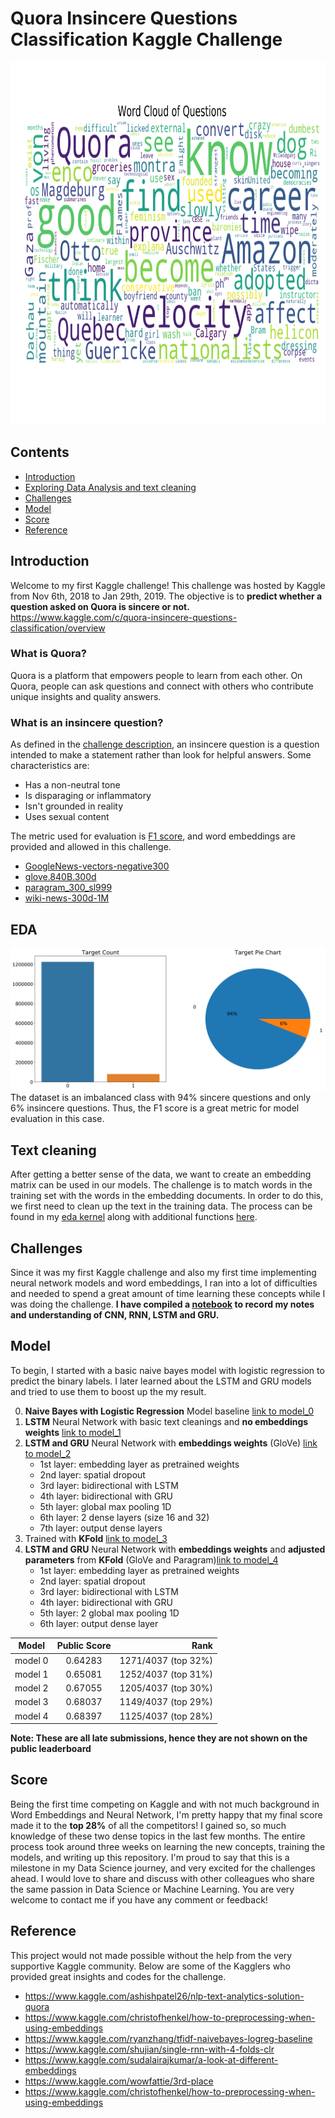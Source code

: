 # Quora Insincere Questions Classification Kaggle Challenge

<img src="https://github.com/kammybdeng/quora-insincere-question/blob/master/img/quora_wordcloud.png" width="900" height="580" />

## Contents
- [Introduction](#Introduction)
- [Exploring Data Analysis and text cleaning](#EDA)
- [Challenges](#Challenges)
- [Model](#Model)
- [Score](#Score)
- [Reference](#Reference)


## Introduction

Welcome to my first Kaggle challenge! This challenge was hosted by Kaggle from Nov 6th, 2018 to Jan 29th, 2019. The objective is to **predict whether a question asked on Quora is sincere or not.**
https://www.kaggle.com/c/quora-insincere-questions-classification/overview

### What is Quora?
Quora is a platform that empowers people to learn from each other. On Quora, people can ask questions and connect with others who contribute unique insights and quality answers.

### What is an insincere question?
As defined in the [challenge description](https://www.kaggle.com/c/quora-insincere-questions-classification/data), an insincere question is a question intended to make a statement rather than look for helpful answers. Some characteristics are:

- Has a non-neutral tone
- Is disparaging or inflammatory
- Isn't grounded in reality
- Uses sexual content

The metric used for evaluation is [F1 score](https://en.wikipedia.org/wiki/F1_score), and word embeddings are provided and allowed in this challenge.
- [GoogleNews-vectors-negative300](https://code.google.com/archive/p/word2vec/)
- [glove.840B.300d](https://nlp.stanford.edu/projects/glove/)
- [paragram_300_sl999](https://cogcomp.org/page/resource_view/106)
- [wiki-news-300d-1M](https://fasttext.cc/docs/en/english-vectors.html)

## EDA

![EDA](https://github.com/kammybdeng/quora-insincere-question/blob/master/img/targetcount.png)
The dataset is an imbalanced class with 94% sincere questions and only 6% insincere questions. Thus, the F1 score is a great metric for model evaluation in this case.


## Text cleaning
After getting a better sense of the data, we want to create an embedding matrix can be used in our models. The challenge is to match words in the training set with the words in the embedding documents. In order to do this, we first need to clean up the text in the training data. The process can be found in my [eda kernel](https://github.com/kammybdeng/quora-insincere-question/blob/master/model/quora-insincere-eda-preprocessing.ipynb) along with additional functions [here](https://github.com/kammybdeng/quora-insincere-question/tree/master/src).

## Challenges

Since it was my first Kaggle challenge and also my first time implementing neural network models and word embeddings, I ran into a lot of difficulties and needed to spend a great amount of time learning these concepts while I was doing the challenge. **I have compiled a [notebook](https://github.com/kammybdeng/quora-insincere-question/blob/master/nn_notes.md) to record my notes and understanding of CNN, RNN, LSTM and GRU.**

## Model
To begin, I started with a basic naive bayes model with logistic regression to predict the binary labels. I later learned about the LSTM and GRU models and tried to use them to boost up the my result.

  0. **Naive Bayes with Logistic Regression** Model baseline [link to model_0](https://github.com/kammybdeng/quora-insincere-question/blob/master/model/model_0.ipynb)
  1. **LSTM** Neural Network with basic text cleanings and **no embeddings weights** [link to model_1](https://github.com/kammybdeng/quora-insincere-question/blob/master/model/model_1.ipynb)
  2. **LSTM and GRU** Neural Network with **embeddings weights** (GloVe) [link to model_2](https://github.com/kammybdeng/quora-insincere-question/blob/master/model/model_2.ipynb)
      - 1st layer: embedding layer as pretrained weights
      - 2nd layer: spatial dropout
      - 3rd layer: bidirectional with LSTM
      - 4th layer: bidirectional with GRU
      - 5th layer: global max pooling 1D
      - 6th layer: 2 dense layers (size 16 and 32)
      - 7th layer: output dense layers
  3. Trained with **KFold** [link to model_3](https://github.com/kammybdeng/quora-insincere-question/blob/master/model/model_3.ipynb)
  4. **LSTM and GRU** Neural Network with **embeddings weights** and **adjusted parameters** from **KFold** (GloVe and Paragram)[link to model_4](https://github.com/kammybdeng/quora-insincere-question/blob/master/model/model_4_2.ipynb)
      - 1st layer: embedding layer as pretrained weights
      - 2nd layer: spatial dropout
      - 3rd layer: bidirectional with LSTM
      - 4th layer: bidirectional with GRU
      - 5th layer: 2 global max pooling 1D
      - 6th layer: output dense layer

| Model         | Public Score  | Rank  |
| ------------- |:-------------:| -----:|
| model 0       | 0.64283       | 1271/4037 (top 32%)  |
| model 1       | 0.65081       | 1252/4037 (top 31%)  |
| model 2       | 0.67055       | 1205/4037 (top 30%)  |
| model 3       | 0.68037       | 1149/4037 (top 29%)  |
| model 4       | 0.68397       | 1125/4037 (top 28%)  |

**Note: These are all late submissions, hence they are not shown on the public leaderboard**

## Score

Being the first time competing on Kaggle and with not much background in Word Embeddings and Neural Network, I'm pretty happy that my final score made it to the **top 28%** of all the competitors! I gained so, so much knowledge of these two dense topics in the last few months. The entire process took around three weeks on learning the new concepts, training the models, and writing up this repository. I'm proud to say that this is a milestone in my Data Science journey, and very excited for the challenges ahead. I would love to share and discuss with other colleagues who share the same passion in Data Science or Machine Learning. You are very welcome to contact me if you have any comment or feedback!

## Reference

This project would not made possible without the help from the very supportive Kaggle community. Below are some of the Kagglers who provided great insights and codes for the challenge.

- https://www.kaggle.com/ashishpatel26/nlp-text-analytics-solution-quora
- https://www.kaggle.com/christofhenkel/how-to-preprocessing-when-using-embeddings
- https://www.kaggle.com/ryanzhang/tfidf-naivebayes-logreg-baseline
- https://www.kaggle.com/shujian/single-rnn-with-4-folds-clr
- https://www.kaggle.com/sudalairajkumar/a-look-at-different-embeddings
- https://www.kaggle.com/wowfattie/3rd-place
- https://www.kaggle.com/christofhenkel/how-to-preprocessing-when-using-embeddings
